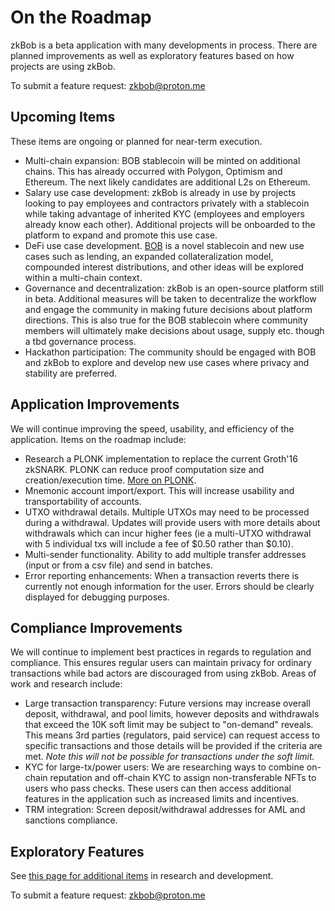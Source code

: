 # On the Roadmap

zkBob is a beta application with many developments in process. There are planned improvements as well as exploratory features based on how projects are using zkBob.

To submit a feature request: zkbob@proton.me

## Upcoming Items

These items are ongoing or planned for near-term execution.

* Multi-chain expansion: BOB stablecoin will be minted on additional chains. This has already occurred with Polygon, Optimism and Ethereum. The next likely candidates are additional L2s on Ethereum.
* Salary use case development: zkBob is already in use by projects looking to pay employees and contractors privately with a stablecoin while taking advantage of inherited KYC (employees and employers already know each other). Additional projects will be onboarded to the platform to expand and promote this use case.
* DeFi use case development. [BOB](../bob-stablecoin/bob-highlights.md) is a novel stablecoin and new use cases such as lending, an expanded collateralization model, compounded interest distributions, and other ideas will be explored within a multi-chain context.
* Governance and decentralization: zkBob is an open-source platform still in beta. Additional measures will be taken to decentralize the workflow and engage the community in making future decisions about platform directions. This is also true for the BOB stablecoin where community members will ultimately make decisions about usage, supply etc. though a tbd governance process. &#x20;
* Hackathon participation: The community should be engaged with BOB and zkBob to explore and develop new use cases where privacy and stability are preferred.

## Application Improvements

We will continue improving the speed, usability, and efficiency of the application. Items on the roadmap include:

* Research a PLONK implementation to replace the current Groth'16 zkSNARK. PLONK can reduce proof computation size and creation/execution time. [More on PLONK](https://vitalik.ca/general/2019/09/22/plonk.html).
* Mnemonic account import/export. This will increase usability and transportability of accounts.
* UTXO withdrawal details. Multiple UTXOs may need to be processed during a withdrawal. Updates will provide users with more details about withdrawals which can incur higher fees (ie a multi-UTXO withdrawal with 5 individual txs will include a fee of $0.50 rather than $0.10).
* Multi-sender functionality. Ability to add multiple transfer addresses (input or from a csv file) and send in batches.&#x20;
* Error reporting enhancements: When a transaction reverts there is currently not enough information for the user. Errors should be clearly displayed for debugging purposes.

## Compliance Improvements

We will continue to implement best practices in regards to regulation and compliance. This ensures regular users can maintain privacy for ordinary transactions while bad actors are discouraged from using zkBob. Areas of work and research include:

* Large transaction transparency: Future versions may increase overall deposit, withdrawal, and pool limits, however deposits and withdrawals that exceed the 10K soft limit may be subject to "on-demand" reveals. This means 3rd parties (regulators, paid service) can request access to specific transactions and those details will be provided if the criteria are met. _Note this will not be possible for transactions under the soft limit._
* KYC for large-tx/power users:  We are researching ways to combine on-chain reputation and off-chain KYC to assign non-transferable NFTs to users who pass checks. These users can then access additional features in the application such as increased limits and incentives.
* TRM integration: Screen deposit/withdrawal addresses for AML and sanctions compliance.&#x20;

## Exploratory Features

See [this page for additional items](exploratory-features/) in research and development.

To submit a feature request: zkbob@proton.me
